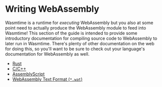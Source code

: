 # Writing WebAssembly

Wasmtime is a runtime for *executing* WebAssembly but you also at some point
need to actually produce the WebAssembly module to feed into Wasmtime! This
section of the guide is intended to provide some introductory documentation for
compiling source code to WebAssembly to later run in Wasmtime. There's plenty of
other documentation on the web for doing this, so you'll want to be sure to
check out your language's documentation for WebAssembly as well.

* [Rust](wasm-rust.md)
* [C/C++](wasm-c.md)
* [AssemblyScript](wasm-assemblyscript.md)
* [WebAssembly Text Format (`*.wat`)](wasm-wat.md)
